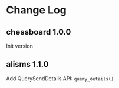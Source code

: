 # Change Log

## chessboard 1.0.0
Init version 

## alisms 1.1.0
Add QuerySendDetails API: `query_details()`
